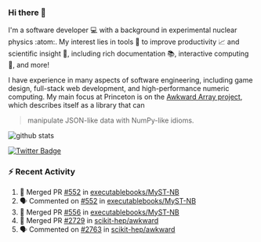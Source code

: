 ### Hi there 👋 

I'm a software developer 💻 with a background in experimental nuclear physics :atom:. My interest lies in tools :wrench: to improve productivity :chart_with_upwards_trend: and scientific insight :telescope:, including rich documentation 📚, interactive computing 🧮, and more! 

I have experience in many aspects of software engineering, including game design, full-stack web development, and high-performance numeric computing. My main focus at Princeton is on the [Awkward Array project](awkward-array.org/), which describes itself as a library that can 
> manipulate JSON-like data with NumPy-like idioms.

![github stats](https://github-readme-stats.vercel.app/api?username=agoose77&show_icons=true&hide_rank=true&hide_title=true&bg_color=30,e76445,904e95&text_color=efe3ec&icon_color=efe3ec)
<!--
**agoose77/agoose77** is a ✨ _special_ ✨ repository because its `README.md` (this file) appears on your GitHub profile.

Here are some ideas to get you started:

- 🔭 I’m currently working on ...
- 🌱 I’m currently learning ...
- 👯 I’m looking to collaborate on ...
- 🤔 I’m looking for help with ...
- 💬 Ask me about ...
- 📫 How to reach me: ...
- 😄 Pronouns: ...
- ⚡ Fun fact: ...
-->

[![Twitter Badge](https://img.shields.io/twitter/follow/agoose77?style=flat-square&logo=Twitter&logoColor=white&color=cornflowerblue)](https://twitter.com/agoose77)

### :zap: Recent Activity

<!--START_SECTION:activity-->
1. 🎉 Merged PR [#552](https://github.com/executablebooks/MyST-NB/pull/552) in [executablebooks/MyST-NB](https://github.com/executablebooks/MyST-NB)
2. 🗣 Commented on [#552](https://github.com/executablebooks/MyST-NB/pull/552#issuecomment-1779161852) in [executablebooks/MyST-NB](https://github.com/executablebooks/MyST-NB)
3. 🎉 Merged PR [#556](https://github.com/executablebooks/MyST-NB/pull/556) in [executablebooks/MyST-NB](https://github.com/executablebooks/MyST-NB)
4. 🎉 Merged PR [#2729](https://github.com/scikit-hep/awkward/pull/2729) in [scikit-hep/awkward](https://github.com/scikit-hep/awkward)
5. 🗣 Commented on [#2763](https://github.com/scikit-hep/awkward/pull/2763#issuecomment-1777682161) in [scikit-hep/awkward](https://github.com/scikit-hep/awkward)
<!--END_SECTION:activity-->
